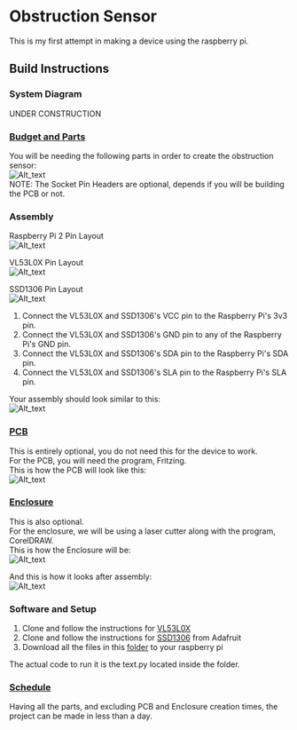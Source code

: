 # Obstruction Sensor

This is my first attempt in making a device using the raspberry pi.  

## Build Instructions

### System Diagram
UNDER CONSTRUCTION  

### [Budget and Parts](https://github.com/AldousMendoza/ObstructionSensor/blob/master/ProjectDocumentation/Budget.xlsx)
You will be needing the following parts in order to create the obstruction sensor:  
![Alt_text](https://github.com/AldousMendoza/ObstructionSensor/blob/master/ProjectDocumentation/Purchases/Budget.JPG?raw=true)  
NOTE: The Socket Pin Headers are optional, depends if you will be building the PCB or not.  

### Assembly
Raspberry Pi 2 Pin Layout  
![Alt_text](https://github.com/AldousMendoza/ObstructionSensor/blob/master/ProjectDocumentation/Purchases/rp2_pinout.png?raw=true)  

VL53L0X Pin Layout  
![Alt_text](https://github.com/AldousMendoza/ObstructionSensor/blob/master/ProjectDocumentation/Purchases/VL53L0Xonline.jpg?raw=true)  

SSD1306 Pin Layout  
![Alt_text](https://github.com/AldousMendoza/ObstructionSensor/blob/master/ProjectDocumentation/Purchases/SSD1306online.jpg?raw=true)  

1. Connect the VL53L0X and SSD1306's VCC pin to the Raspberry Pi's 3v3 pin.  
2. Connect the  VL53L0X and SSD1306's GND pin to any of the Raspberry Pi's GND pin.  
3. Connect the VL53L0X and SSD1306's SDA pin to the Raspberry Pi's SDA pin.  
4. Connect the VL53L0X and SSD1306's SLA pin to the Raspberry Pi's SLA pin.  

Your assembly should look similar to this:  
![Alt_text](https://github.com/AldousMendoza/ObstructionSensor/blob/master/ProjectDocumentation/Purchases/circuit.jpg?raw=true)  

### [PCB](https://github.com/AldousMendoza/ObstructionSensor/blob/master/ProjectDocumentation/Obstruction%20Sensor%20PCB%20Sketch.fzz)
This is entirely optional, you do not need this for the device to work.  
For the PCB, you will need the program, Fritzing.  
This is how the PCB will look like this:  
![Alt_text](https://github.com/AldousMendoza/ObstructionSensor/blob/master/ProjectDocumentation/Obstruction%20Sensor%20PCB%20Sketch_pcb.png?raw=true)  

### [Enclosure](https://github.com/AldousMendoza/ObstructionSensor/blob/master/ProjectDocumentation/Pi2CaseX6%20-%20Obstruction%20Sensor.cdr)
This is also optional.  
For the enclosure, we will be using a laser cutter along with the program, CorelDRAW.  
This is how the Enclosure will be:  
![Alt_text](https://github.com/AldousMendoza/ObstructionSensor/blob/master/ProjectDocumentation/Purchases/Enclosure%20SS.jpg?raw=true)  

And this is how it looks after assembly:  
![Alt_text](https://github.com/AldousMendoza/ObstructionSensor/blob/master/ProjectDocumentation/Purchases/Enclosure.jpg?raw=true)  

### Software and Setup

1. Clone and follow the instructions for [VL53L0X](https://github.com/adafruit/Adafruit_CircuitPython_VL53L0X)  
2. Clone and follow the instructions for [SSD1306](https://github.com/adafruit/Adafruit_CircuitPython_SSD1306) from Adafruit  
3. Download all the files in this [folder](https://github.com/AldousMendoza/ObstructionSensor/tree/master/ProjectDocumentation/O-Sensor) to your raspberry pi  

The actual code to run it is the text.py located inside the folder.  

### [Schedule](https://github.com/AldousMendoza/ObstructionSensor/blob/master/ProjectDocumentation/Project%20Schedule.mpp)
Having all the parts, and excluding PCB and Enclosure creation times, the project can be made in less than a day.  
